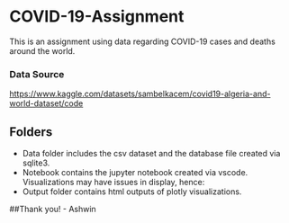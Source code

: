 # COVID-19-Assignment

This is an assignment using data regarding COVID-19 cases and deaths around the world.

### Data Source

https://www.kaggle.com/datasets/sambelkacem/covid19-algeria-and-world-dataset/code

## Folders

- Data folder includes the csv dataset and the database file created via sqlite3.
- Notebook contains the jupyter notebook created via vscode. Visualizations may have issues in display, hence:
- Output folder contains html outputs of plotly visualizations.

##Thank you! - Ashwin
